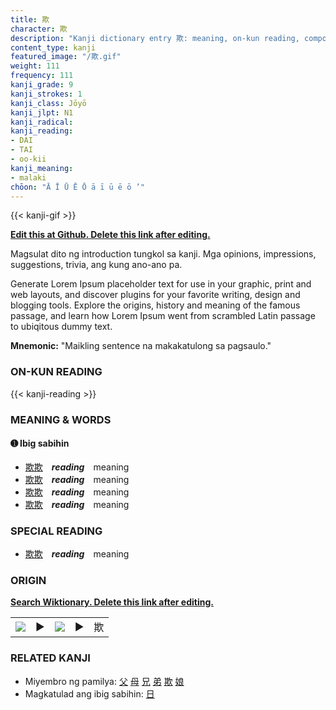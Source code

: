 ```yaml
---
title: 欺
character: 欺
description: "Kanji dictionary entry 欺: meaning, on-kun reading, compounds, origin, related kanji"
content_type: kanji
featured_image: "/欺.gif"
weight: 111
frequency: 111
kanji_grade: 9
kanji_strokes: 1
kanji_class: Jōyō
kanji_jlpt: N1
kanji_radical: 
kanji_reading: 
- DAI
- TAI
- oo-kii
kanji_meaning:
- malaki
chōon: "Ā Ī Ū Ē Ō ā ī ū ē ō ’"
---
```

[//]: # (Don't edit the line below. Kanji animated GIF code is automatically generated.)
{{< kanji-gif >}}

[//]: # (Edit below this line.)

**[Edit this at Github. Delete this link after editing.](https://github.com/tim0g/tim/tree/main/content/kanji/欺/index.md)**

Magsulat dito ng introduction tungkol sa kanji. Mga opinions, impressions, suggestions, trivia, ang kung ano-ano pa.

Generate Lorem Ipsum placeholder text for use in your graphic, print and web layouts, and discover plugins for your favorite writing, design and blogging tools. Explore the origins, history and meaning of the famous passage, and learn how Lorem Ipsum went from scrambled Latin passage to ubiqitous dummy text.
 
**Mnemonic:** "Maikling sentence na makakatulong sa pagsaulo."

### ON-KUN READING

[//]: # (Don't edit the line below. ON-KUN READING code is automatically generated.)
{{< kanji-reading >}}

### MEANING & WORDS

#### ➊ **Ibig sabihin**
  - [欺](../欺)[欺](../欺)　***reading***　meaning
  - [欺](../欺)[欺](../欺)　***reading***　meaning
  - [欺](../欺)[欺](../欺)　***reading***　meaning
  - [欺](../欺)[欺](../欺)　***reading***　meaning

### SPECIAL READING
  - [欺](../欺)[欺](../欺)　***reading***　meaning

### ORIGIN

**[Search Wiktionary. Delete this link after editing.](https://wiktionary.org/wiki/欺)**
<table class="kanji-table"><tr><td>
<img src="60px-欺-bronze.svg.png">
</td><td>▶</td><td>
<img src="60px-欺-oracle.svg.png">
</td><td>▶</td>
<td class="kanji-origin">欺</td>
</tr></table>

### RELATED KANJI
- Miyembro ng pamilya: [父](../父) [母](../母) [兄](../兄) [弟](../弟) [欺](../欺) [娘](../娘)
- Magkatulad ang ibig sabihin: [日](../日)
